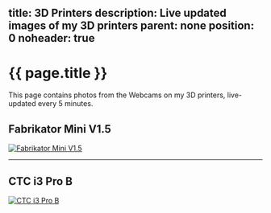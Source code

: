title: 3D Printers
description: Live updated images of my 3D printers
parent: none
position: 0
noheader: true
---

<script type="text/javascript">
function LastModUsingHeader(sFile, callback) {
    try {
        var x = new XMLHttpRequest;
        x.responseType = "blob";
        x.onreadystatechange = function() {
            if (x.readyState === 4 && x.status === 200) {
                var dt = new Date(x.getResponseHeader('Last-Modified'))
                callback(x.response, dt.toLocaleString());
            }
        };
        x.open('GET', sFile, true);
        x.send();
    } catch(y) {  }
}
</script>

# {{ page.title }}

This page contains photos from the Webcams on my 3D printers, live-updated every 5 minutes.

## Fabrikator Mini V1.5

<div id="date-1">
    <noscript>
        <a href="//www.xythobuz.de/printer.jpg">
            <img src="//www.xythobuz.de/printer.jpg" alt="Fabrikator Mini V1.5">
        </a>
    </noscript>
</div>

<script type="text/javascript">
    var rt = LastModUsingHeader("//www.xythobuz.de/printer.jpg", function(i, u) {
        var img = document.createElement("img");
        img.src = window.URL.createObjectURL(i);
        img.alt = "Fabrikator Mini V1.5";

        var link = document.createElement("a");
        link.href = "//www.xythobuz.de/printer.jpg";
        link.appendChild(img);

        var up = document.createElement("p");
        up.appendChild(document.createTextNode("Upload Date: " + u));

        var dt = document.getElementById("date-1");
        dt.appendChild(link);
        dt.appendChild(up);
    });
</script>

<hr>

## CTC i3 Pro B

<div id="date-2">
    <noscript>
        <a href="//www.xythobuz.de/printer-2.jpg">
            <img src="//www.xythobuz.de/printer-2.jpg" alt="CTC i3 Pro B">
        </a>
    </noscript>
</div>

<script type="text/javascript">
    var rt = LastModUsingHeader("//www.xythobuz.de/printer-2.jpg", function(i, u) {
        var img = document.createElement("img");
        img.src = window.URL.createObjectURL(i);
        img.alt = "CTC i3 Pro B";

        var link = document.createElement("a");
        link.href = "//www.xythobuz.de/printer-2.jpg";
        link.appendChild(img);

        var up = document.createElement("p");
        up.appendChild(document.createTextNode("Upload Date: " + u));

        var dt = document.getElementById("date-2");
        dt.appendChild(link);
        dt.appendChild(up);
    });
</script>

